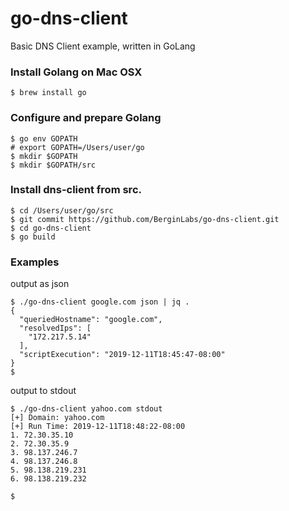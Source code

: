 # go-dns-client
Basic DNS Client example, written in GoLang


### Install Golang on Mac OSX
```
$ brew install go
```

### Configure and prepare Golang
```
$ go env GOPATH
# export GOPATH=/Users/user/go
$ mkdir $GOPATH
$ mkdir $GOPATH/src
```

### Install dns-client from src.
```
$ cd /Users/user/go/src
$ git commit https://github.com/BerginLabs/go-dns-client.git
$ cd go-dns-client
$ go build
```

### Examples
output as json
``` 
$ ./go-dns-client google.com json | jq .
{
  "queriedHostname": "google.com",
  "resolvedIps": [
    "172.217.5.14"
  ],
  "scriptExecution": "2019-12-11T18:45:47-08:00"
}
$
```
output to stdout
``` 
$ ./go-dns-client yahoo.com stdout
[+] Domain: yahoo.com
[+] Run Time: 2019-12-11T18:48:22-08:00
1. 72.30.35.10
2. 72.30.35.9
3. 98.137.246.7
4. 98.137.246.8
5. 98.138.219.231
6. 98.138.219.232

$
```
